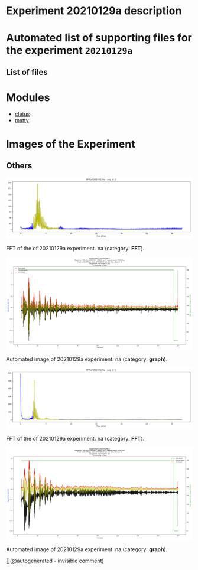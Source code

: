 # Experiment 20210129a description





# Automated list of supporting files for the __experiment `20210129a`__

## List of files




# Modules

* [cletus](/retired/cletus/)
* [matty](/matty/)




# Images of the Experiment

## Others

![](/include/community/Tri/20210129a/20210129b-withNDT-fft.png)

FFT of the of 20210129a experiment. na (category: __FFT__).

![](/include/community/Tri/20210129a/20210129b-withNDT.png)

Automated image of 20210129a experiment. na (category: __graph__).

![](/include/community/Tri/20210129a/20210129a-withNDT-fft.png)

FFT of the of 20210129a experiment. na (category: __FFT__).

![](/include/community/Tri/20210129a/20210129a-withNDT.png)

Automated image of 20210129a experiment. na (category: __graph__).










[](@autogenerated - invisible comment)